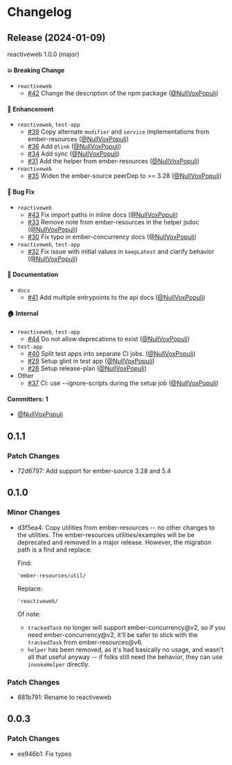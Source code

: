 # Changelog
## Release (2024-01-09)

reactiveweb 1.0.0 (major)

#### :boom: Breaking Change
* `reactiveweb`
  * [#42](https://github.com/universal-ember/reactiveweb/pull/42) Change the description of the npm package ([@NullVoxPopuli](https://github.com/NullVoxPopuli))

#### :rocket: Enhancement
* `reactiveweb`, `test-app`
  * [#39](https://github.com/universal-ember/reactiveweb/pull/39) Copy alternate `modifier` and `service` implementations from ember-resources ([@NullVoxPopuli](https://github.com/NullVoxPopuli))
  * [#36](https://github.com/universal-ember/reactiveweb/pull/36) Add `@link` ([@NullVoxPopuli](https://github.com/NullVoxPopuli))
  * [#34](https://github.com/universal-ember/reactiveweb/pull/34) Add sync ([@NullVoxPopuli](https://github.com/NullVoxPopuli))
  * [#31](https://github.com/universal-ember/reactiveweb/pull/31) Add the helper from ember-resources ([@NullVoxPopuli](https://github.com/NullVoxPopuli))
* `reactiveweb`
  * [#35](https://github.com/universal-ember/reactiveweb/pull/35) Widen the ember-source peerDep to >= 3.28 ([@NullVoxPopuli](https://github.com/NullVoxPopuli))

#### :bug: Bug Fix
* `reactiveweb`
  * [#43](https://github.com/universal-ember/reactiveweb/pull/43) Fix import paths in inline docs ([@NullVoxPopuli](https://github.com/NullVoxPopuli))
  * [#33](https://github.com/universal-ember/reactiveweb/pull/33) Remove note from ember-resources in the helper jsdoc ([@NullVoxPopuli](https://github.com/NullVoxPopuli))
  * [#30](https://github.com/universal-ember/reactiveweb/pull/30) Fix typo in ember-concurrency docs ([@NullVoxPopuli](https://github.com/NullVoxPopuli))
* `reactiveweb`, `test-app`
  * [#32](https://github.com/universal-ember/reactiveweb/pull/32) Fix issue with initial values in `keepLatest` and clarify behavior ([@NullVoxPopuli](https://github.com/NullVoxPopuli))

#### :memo: Documentation
* `docs`
  * [#41](https://github.com/universal-ember/reactiveweb/pull/41) Add multiple entrypoints to the api docs ([@NullVoxPopuli](https://github.com/NullVoxPopuli))

#### :house: Internal
* `reactiveweb`, `test-app`
  * [#44](https://github.com/universal-ember/reactiveweb/pull/44) Do not allow deprecations to exist ([@NullVoxPopuli](https://github.com/NullVoxPopuli))
* `test-app`
  * [#40](https://github.com/universal-ember/reactiveweb/pull/40) Split test apps into separate CI jobs. ([@NullVoxPopuli](https://github.com/NullVoxPopuli))
  * [#29](https://github.com/universal-ember/reactiveweb/pull/29) Setup glint in test app ([@NullVoxPopuli](https://github.com/NullVoxPopuli))
  * [#26](https://github.com/universal-ember/reactiveweb/pull/26) Setup release-plan ([@NullVoxPopuli](https://github.com/NullVoxPopuli))
* Other
  * [#37](https://github.com/universal-ember/reactiveweb/pull/37) CI: use --ignore-scripts during the setup job ([@NullVoxPopuli](https://github.com/NullVoxPopuli))

#### Committers: 1
- [@NullVoxPopuli](https://github.com/NullVoxPopuli)

## 0.1.1

### Patch Changes

- 72d6797: Add support for ember-source 3.28 and 5.4

## 0.1.0

### Minor Changes

- d3f5ea4: Copy utilities from ember-resources -- no other changes to the utilities.
  The ember-resources utilities/examples will be be deprecated and removed in a major release.
  However, the migration path is a find and replace:

  Find:

  ```
  'ember-resources/util/
  ```

  Replace:

  ```
  'reactiveweb/
  ```

  Of note:

  - `trackedTask` no longer will support ember-concurrency@v2, so if you need ember-concurrency@v2, it'll be safer to stick with the `trackedTask` from ember-resources@v6.
  - `helper` has been removed, as it's had basically no usage, and wasn't all that useful anyway -- if folks still need the behavior, they can use `invokeHelper` directly.

### Patch Changes

- 881b791: Rename to reactiveweb

## 0.0.3

### Patch Changes

- ee946b1: Fix types
